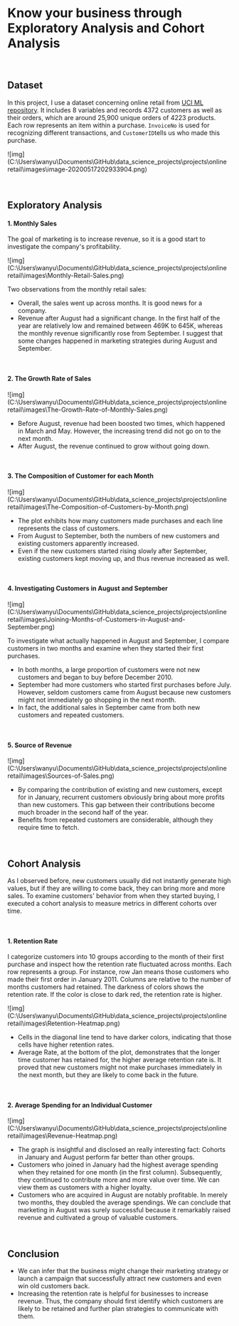 # Know your business through Exploratory Analysis and Cohort Analysis

<br/>

## Dataset

In this project, I use a dataset concerning online retail from [UCI ML repository](http://archive.ics.uci.edu/ml/datasets/online+retail). It includes 8 variables and records 4372 customers as well as their orders, which are around 25,900 unique orders of 4223 products. Each row represents an item within a purchase. `InvoiceNo` is used for recognizing different transactions, and `CustomerID`tells us who made this purchase.

![img](C:\Users\wanyu\Documents\GitHub\data_science_projects\projects\online retail\images\image-20200517202933904.png)

<br/>

## Exploratory Analysis

#### 1. Monthly Sales

The goal of marketing is to increase revenue, so it is a good start to investigate the company's profitability.

![img](C:\Users\wanyu\Documents\GitHub\data_science_projects\projects\online retail\images\Monthly-Retail-Sales.png)



Two observations from the monthly retail sales: 

- Overall, the sales went up across months. It is good news for a company.
- Revenue after August had a significant change. In the first half of the year are relatively low and remained between 469K to 645K, whereas the monthly revenue significantly rose from September. I suggest that some changes happened in marketing strategies during August and September. 

<br/>

#### 2. The Growth Rate of Sales

![img](C:\Users\wanyu\Documents\GitHub\data_science_projects\projects\online retail\images\The-Growth-Rate-of-Monthly-Sales.png)

- Before August, revenue had been boosted two times, which happened in March and May. However, the increasing trend did not go on to the next month.
- After August, the revenue continued to grow without going down. 

<br/>

#### 3. The Composition of Customer for each Month

![img](C:\Users\wanyu\Documents\GitHub\data_science_projects\projects\online retail\images\The-Composition-of-Customers-by-Month.png)

- The plot exhibits how many customers made purchases and each line represents the class of customers.
- From August to September, both the numbers of new customers and existing customers apparently increased.
- Even if the new customers started rising slowly after September, existing customers kept moving up, and thus revenue increased as well.

<br/>

#### 4. Investigating Customers in August and September

![img](C:\Users\wanyu\Documents\GitHub\data_science_projects\projects\online retail\images\Joining-Months-of-Customers-in-August-and-September.png)

To investigate what actually happened in August and September, I compare customers in two months and examine when they started their first purchases.

- In both months, a large proportion of customers were not new customers and began to buy before December 2010.
- September had more customers who started first purchases before July. However, seldom customers came from August because new customers might not immediately go shopping in the next month.
- In fact, the additional sales in September came from both new customers and repeated customers.

<br/>

#### 5. Source of Revenue

![img](C:\Users\wanyu\Documents\GitHub\data_science_projects\projects\online retail\images\Sources-of-Sales.png)

- By comparing the contribution of existing and new customers, except for in January, recurrent customers obviously bring about more profits than new customers. This gap between their contributions become much broader in the second half of the year.
- Benefits from repeated customers are considerable, although they require time to fetch. 

<br/>

## Cohort Analysis

As I observed before, new customers usually did not instantly generate high values, but if they are willing to come back, they can bring more and more sales. To examine customers' behavior from when they started buying, I executed a cohort analysis to measure metrics in different cohorts over time.

<br/>

#### 1. Retention Rate 

I categorize customers into 10 groups according to the month of their first purchase and inspect how the retention rate fluctuated across months. Each row represents a group. For instance, row Jan means those customers who made their first order in January 2011. Columns are relative to the number of months customers had retained. The darkness of colors shows the retention rate. If the color is close to dark red, the retention rate is higher. 

![img](C:\Users\wanyu\Documents\GitHub\data_science_projects\projects\online retail\images\Retention-Heatmap.png)

- Cells in the diagonal line tend to have darker colors, indicating that those cells have higher retention rates.
- Average Rate, at the bottom of the plot, demonstrates that the longer time customer has retained for, the higher average retention rate is. It proved that new customers might not make purchases immediately in the next month, but they are likely to come back in the future.

<br/>

#### 2. Average Spending for an Individual Customer

![img](C:\Users\wanyu\Documents\GitHub\data_science_projects\projects\online retail\images\Revenue-Heatmap.png)

- The graph is insightful and disclosed an really interesting fact: Cohorts in January and August perform far better than other groups.
- Customers who joined in January had the highest average spending when they retained for one month (in the first column). Subsequently, they continued to contribute more and more value over time. We can view them as customers with a higher loyalty.
- Customers who are acquired in August are notably profitable. In merely two months, they doubled the average spendings. We can conclude that marketing in August was surely successful because it remarkably raised revenue and cultivated a group of valuable customers.

<br/>

## **Conclusion**

- We can infer that the business might change their marketing strategy or launch a campaign that successfully attract new customers and even win old customers back.
- Increasing the retention rate is helpful for businesses to increase revenue. Thus, the company should first identify which customers are likely to be retained and further plan strategies to communicate with them.